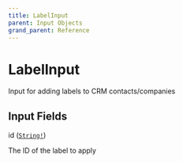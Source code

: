 ```yaml
---
title: LabelInput
parent: Input Objects
grand_parent: Reference
---
```


<h1>LabelInput</h1>

Input for adding labels to CRM contacts/companies

<h2>Input Fields</h2>

<div class="field-entry ">
  <span id="id" class="field-name anchored">id (<code><a href="/docs/reference/scalar/string">String!</a></code>)</span>

  <div class="description-wrapper">
   <p>The ID of the label to apply</p>

  </div>
</div>


